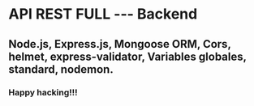 # API REST FULL --- Backend

## Node.js, Express.js, Mongoose ORM, Cors, helmet, express-validator, Variables globales, standard, nodemon.

### Happy hacking!!!
